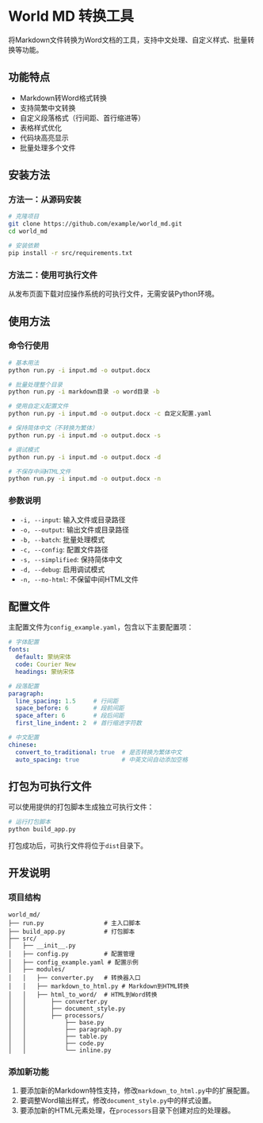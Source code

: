 # World MD 转换工具

将Markdown文件转换为Word文档的工具，支持中文处理、自定义样式、批量转换等功能。

## 功能特点

- Markdown转Word格式转换
- 支持简繁中文转换
- 自定义段落格式（行间距、首行缩进等）
- 表格样式优化
- 代码块高亮显示
- 批量处理多个文件

## 安装方法

### 方法一：从源码安装

```bash
# 克隆项目
git clone https://github.com/example/world_md.git
cd world_md

# 安装依赖
pip install -r src/requirements.txt
```

### 方法二：使用可执行文件

从发布页面下载对应操作系统的可执行文件，无需安装Python环境。

## 使用方法

### 命令行使用

```bash
# 基本用法
python run.py -i input.md -o output.docx

# 批量处理整个目录
python run.py -i markdown目录 -o word目录 -b

# 使用自定义配置文件
python run.py -i input.md -o output.docx -c 自定义配置.yaml

# 保持简体中文（不转换为繁体）
python run.py -i input.md -o output.docx -s

# 调试模式
python run.py -i input.md -o output.docx -d

# 不保存中间HTML文件
python run.py -i input.md -o output.docx -n
```

### 参数说明

- `-i, --input`: 输入文件或目录路径
- `-o, --output`: 输出文件或目录路径
- `-b, --batch`: 批量处理模式
- `-c, --config`: 配置文件路径
- `-s, --simplified`: 保持简体中文
- `-d, --debug`: 启用调试模式
- `-n, --no-html`: 不保留中间HTML文件

## 配置文件

主配置文件为`config_example.yaml`，包含以下主要配置项：

```yaml
# 字体配置
fonts:
  default: 蒙纳宋体
  code: Courier New
  headings: 蒙纳宋体

# 段落配置
paragraph:
  line_spacing: 1.5     # 行间距
  space_before: 6       # 段前间距
  space_after: 6        # 段后间距
  first_line_indent: 2  # 首行缩进字符数

# 中文配置
chinese:
  convert_to_traditional: true  # 是否转换为繁体中文
  auto_spacing: true            # 中英文间自动添加空格
```

## 打包为可执行文件

可以使用提供的打包脚本生成独立可执行文件：

```bash
# 运行打包脚本
python build_app.py
```

打包成功后，可执行文件将位于`dist`目录下。

## 开发说明

### 项目结构

```
world_md/
├── run.py                 # 主入口脚本
├── build_app.py           # 打包脚本
├── src/
│   ├── __init__.py
│   ├── config.py          # 配置管理
│   ├── config_example.yaml # 配置示例
│   ├── modules/
│   │   ├── converter.py   # 转换器入口
│   │   ├── markdown_to_html.py # Markdown到HTML转换
│   │   ├── html_to_word/  # HTML到Word转换
│   │       ├── converter.py
│   │       ├── document_style.py
│   │       ├── processors/
│   │           ├── base.py
│   │           ├── paragraph.py
│   │           ├── table.py
│   │           ├── code.py
│   │           └── inline.py
```

### 添加新功能

1. 要添加新的Markdown特性支持，修改`markdown_to_html.py`中的扩展配置。
2. 要调整Word输出样式，修改`document_style.py`中的样式设置。
3. 要添加新的HTML元素处理，在`processors`目录下创建对应的处理器。
